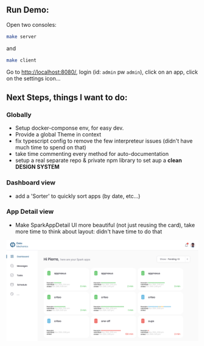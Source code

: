 ## Run Demo:
Open two consoles:

```sh
make server
```

and 

```sh
make client
```

Go to [http://localhost:8080/](http://localhost:8080/), login (id: `admin` pw `admin`), click on an app, click on the settings icon...

## Next Steps, things I want to do:
### Globally
- Setup docker-componse env, for easy dev.
- Provide a global Theme in context
- fix typescript config to remove the few interpreteur issues (didn't have much time to spend on that)
- take time commenting every method for auto-documentation
- setup a real separate repo & private npm library to set aup a **clean DESIGN SYSTEM**

### Dashboard view
- add a 'Sorter' to quickly sort apps (by date, etc...)

### App Detail view
- Make SparkAppDetail UI more beautiful (not just reusing the card), take more time to think about layout: didn't have time to do that


![Alt text](src/assets/images/github/1.png?raw=true "Title")